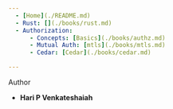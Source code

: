 ```yaml
---
  - [Home](./README.md)
  - Rust: [](./books/rust.md)
  - Authorization:
      - Concepts: [Basics](./books/authz.md)
      - Mutual Auth: [mtls](./books/mtls.md)
      - Cedar: [Cedar](./books/cedar.md)

---
```

Author
* **Hari P Venkateshaiah** 

